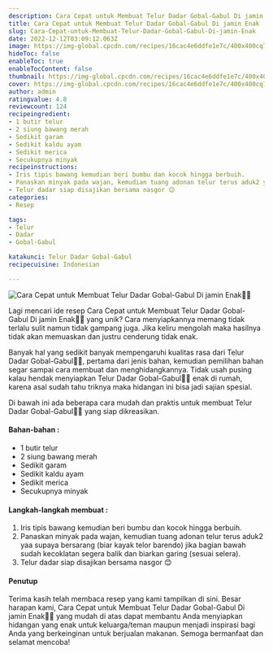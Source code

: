 ```yaml
---
description: Cara Cepat untuk Membuat Telur Dadar Gobal-Gabul Di jamin Enak"
title: Cara Cepat untuk Membuat Telur Dadar Gobal-Gabul Di jamin Enak
slug: Cara-Cepat-untuk-Membuat-Telur-Dadar-Gobal-Gabul-Di-jamin-Enak
date: 2022-12-12T03:09:12.063Z
image: https://img-global.cpcdn.com/recipes/16cac4e6ddfe1e7c/400x400cq70/photo.jpg
hideToc: false
enableToc: true
enableTocContent: false
thumbnail: https://img-global.cpcdn.com/recipes/16cac4e6ddfe1e7c/400x400cq70/photo.jpg
cover: https://img-global.cpcdn.com/recipes/16cac4e6ddfe1e7c/400x400cq70/photo.jpg
author: admin
ratingvalue: 4.8
reviewcount: 124
recipeingredient:
- 1 butir telur
- 2 siung bawang merah
- Sedikit garam
- Sedikit kaldu ayam
- Sedikit merica
- Secukupnya minyak
recipeinstructions:
- Iris tipis bawang kemudian beri bumbu dan kocok hingga berbuih.
- Panaskan minyak pada wajan, kemudian tuang adonan telur terus aduk2 yaa supaya bersarang (biar kayak telor barendo) jika bagian bawah sudah kecoklatan segera balik dan biarkan garing (sesuai selera).
- Telur dadar siap disajikan bersama nasgor 😊
categories:
- Resep

tags:
- Telur
- Dadar
- Gobal-Gabul

katakunci: Telur Dadar Gobal-Gabul
recipecuisine: Indonesian

---
```


![Cara Cepat untuk Membuat Telur Dadar Gobal-Gabul Di jamin Enak👩‍🍳](https://img-global.cpcdn.com/recipes/16cac4e6ddfe1e7c/400x400cq70/photo.jpg)

Lagi mencari ide resep Cara Cepat untuk Membuat Telur Dadar Gobal-Gabul Di jamin Enak👩‍🍳 yang unik? Cara menyiapkannya memang tidak terlalu sulit namun tidak gampang juga. Jika keliru mengolah maka hasilnya tidak akan memuaskan dan justru cenderung tidak enak.

Banyak hal yang sedikit banyak mempengaruhi kualitas rasa dari Telur Dadar Gobal-Gabul👩‍🍳, pertama dari jenis bahan, kemudian pemilihan bahan segar sampai cara membuat dan menghidangkannya. Tidak usah pusing kalau hendak menyiapkan Telur Dadar Gobal-Gabul👩‍🍳 enak di rumah, karena asal sudah tahu triknya maka hidangan ini bisa jadi sajian spesial.

Di bawah ini ada beberapa cara mudah dan praktis untuk membuat Telur Dadar Gobal-Gabul👩‍🍳 yang siap dikreasikan.

<!--inarticleads1-->

#### Bahan-bahan :

- 1 butir telur
- 2 siung bawang merah
- Sedikit garam
- Sedikit kaldu ayam
- Sedikit merica
- Secukupnya minyak

<!--inarticleads2-->

#### Langkah-langkah membuat :

1. Iris tipis bawang kemudian beri bumbu dan kocok hingga berbuih.
1. Panaskan minyak pada wajan, kemudian tuang adonan telur terus aduk2 yaa supaya bersarang (biar kayak telor barendo) jika bagian bawah sudah kecoklatan segera balik dan biarkan garing (sesuai selera).
1. Telur dadar siap disajikan bersama nasgor 😊

#### Penutup

Terima kasih telah membaca resep yang kami tampilkan di sini. Besar harapan kami, Cara Cepat untuk Membuat Telur Dadar Gobal-Gabul Di jamin Enak👩‍🍳 yang mudah di atas dapat membantu Anda menyiapkan hidangan yang enak untuk keluarga/teman maupun menjadi inspirasi bagi Anda yang berkeinginan untuk berjualan makanan. Semoga bermanfaat dan selamat mencoba!